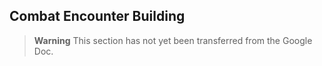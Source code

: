 ## Combat Encounter Building

> **Warning**
> This section has not yet been transferred from the Google Doc.
